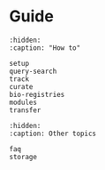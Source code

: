 # Guide

```{toctree}
:hidden:
:caption: "How to"

setup
query-search
track
curate
bio-registries
modules
transfer
```

```{toctree}
:hidden:
:caption: Other topics

faq
storage
```

